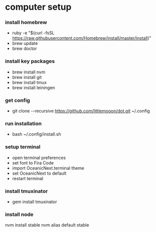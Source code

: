# computer setup

### install homebrew
- ruby -e "$(curl -fsSL https://raw.githubusercontent.com/Homebrew/install/master/install)"
- brew update
- brew doctor

### install key packages
- brew install nvm
- brew install git
- brew install tmux
- brew install leiningen

### get config
- git clone --recursive https://github.com/littlemooon/dot.git ~/.config

### run installation
- bash ~/.config/install.sh

### setup terminal
- open terminal preferences
- set font to Fira Code
- import OceanicNext.terminal theme
- set OceanicNext to default
- restart terminal

### install tmuxinator
- gem install tmuxinator

### install node
nvm install stable
nvm alias default stable
